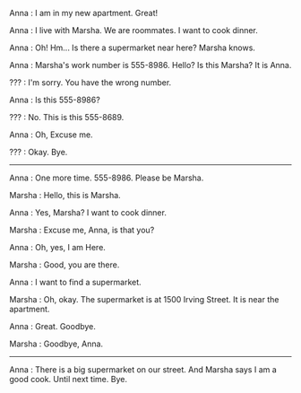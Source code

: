 
Anna : I am in my new apartment. Great!

Anna : I live with Marsha. We are roommates. I want to cook dinner.

Anna : Oh! Hm... Is there a supermarket near here? Marsha knows.



Anna : Marsha's work number is 555-8986. Hello? Is this Marsha? It is Anna.

??? : I'm sorry. You have the wrong number.

Anna : Is this 555-8986?

??? : No. This is this 555-8689.

Anna : Oh, Excuse me.

??? : Okay. Bye.  

---

Anna : One more time. 555-8986. Please be Marsha.

Marsha : Hello, this is Marsha.

Anna : Yes, Marsha? I want to cook dinner.

Marsha : Excuse me, Anna, is that you?

Anna : Oh, yes, I am Here.

Marsha : Good, you are there.

Anna : I want to find a supermarket.

Marsha : Oh, okay. The supermarket is at 1500 Irving Street. It is near the apartment.

Anna : Great. Goodbye.

Marsha : Goodbye, Anna.  

---

Anna : There is a big supermarket on our street. And Marsha says I am a good cook. Until next time. Bye.

